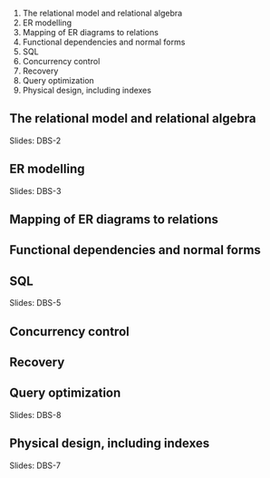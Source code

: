 1. The relational model and relational algebra
2. ER modelling
3. Mapping of ER diagrams to relations
4. Functional dependencies and normal forms
5. SQL
6. Concurrency control
7. Recovery
8. Query optimization
9. Physical design, including indexes





## The relational model and relational algebra

Slides: DBS-2

## ER modelling

Slides: DBS-3

## Mapping of ER diagrams to relations

## Functional dependencies and normal forms
## SQL

Slides: DBS-5

## Concurrency control
## Recovery
## Query optimization

Slides: DBS-8

## Physical design, including indexes

Slides: DBS-7